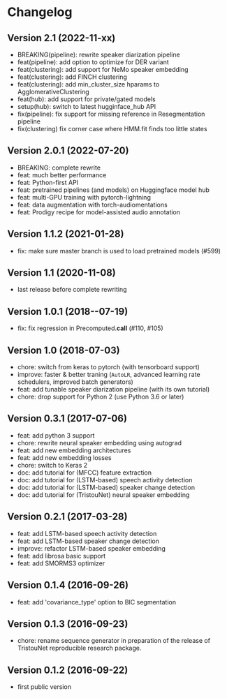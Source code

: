 # Changelog

## Version 2.1 (2022-11-xx)

  - BREAKING(pipeline): rewrite speaker diarization pipeline
  - feat(pipeline): add option to optimize for DER variant
  - feat(clustering): add support for NeMo speaker embedding
  - feat(clustering): add FINCH clustering
  - feat(clustering): add min_cluster_size hparams to AgglomerativeClustering
  - feat(hub): add support for private/gated models
  - setup(hub): switch to latest hugginface_hub API
  - fix(pipeline): fix support for missing reference in Resegmentation pipeline
  - fix(clustering) fix corner case where HMM.fit finds too little states

## Version 2.0.1 (2022-07-20)

  - BREAKING: complete rewrite
  - feat: much better performance
  - feat: Python-first API
  - feat: pretrained pipelines (and models) on Huggingface model hub
  - feat: multi-GPU training with pytorch-lightning
  - feat: data augmentation with torch-audiomentations
  - feat: Prodigy recipe for model-assisted audio annotation

## Version 1.1.2 (2021-01-28)

  - fix: make sure master branch is used to load pretrained models (#599)

## Version 1.1 (2020-11-08)

  - last release before complete rewriting

## Version 1.0.1 (2018--07-19)

  - fix: fix regression in Precomputed.__call__ (#110, #105)

## Version 1.0 (2018-07-03)

  - chore: switch from keras to pytorch (with tensorboard support)
  - improve: faster & better traning (`AutoLR`, advanced learning rate schedulers, improved batch generators)
  - feat: add tunable speaker diarization pipeline (with its own tutorial)
  - chore: drop support for Python 2 (use Python 3.6 or later)

## Version 0.3.1 (2017-07-06)

  - feat: add python 3 support
  - chore: rewrite neural speaker embedding using autograd
  - feat: add new embedding architectures
  - feat: add new embedding losses
  - chore: switch to Keras 2
  - doc: add tutorial for (MFCC) feature extraction
  - doc: add tutorial for (LSTM-based) speech activity detection
  - doc: add tutorial for (LSTM-based) speaker change detection
  - doc: add tutorial for (TristouNet) neural speaker embedding

## Version 0.2.1 (2017-03-28)

  - feat: add LSTM-based speech activity detection
  - feat: add LSTM-based speaker change detection
  - improve: refactor LSTM-based speaker embedding
  - feat: add librosa basic support
  - feat: add SMORMS3 optimizer

## Version 0.1.4 (2016-09-26)

  - feat: add 'covariance_type' option to BIC segmentation

## Version 0.1.3 (2016-09-23)

  - chore: rename sequence generator in preparation of the release of
    TristouNet reproducible research package.

## Version 0.1.2 (2016-09-22)

  - first public version
